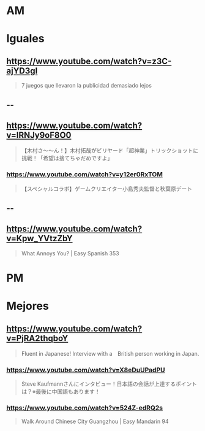 # AM
# Iguales

## https://www.youtube.com/watch?v=z3C-ajYD3gI

> 7 juegos que llevaron la publicidad demasiado lejos 

## --

## https://www.youtube.com/watch?v=IRNJy9oF8O0

> 【木村さ〜〜ん！】木村拓哉がビリヤード「超神業」トリックショットに挑戦！「希望は捨てちゃだめですよ」

### https://www.youtube.com/watch?v=y12er0RxTOM

> 【スペシャルコラボ】ゲームクリエイター小島秀夫監督と秋葉原デート 

## --


## https://www.youtube.com/watch?v=Kpw_YVtzZbY

> What Annoys You? | Easy Spanish 353

# PM

# Mejores

## https://www.youtube.com/watch?v=PjRA2thqboY 

> Fluent in Japanese! Interview with a　British person working in Japan.
 
### https://www.youtube.com/watch?v=X8eDuUPadPU

> Steve Kaufmannさんにインタビュー！日本語の会話が上達するポイントは？※最後に中国語もあります！ 

### https://www.youtube.com/watch?v=524Z-edRQ2s

> Walk Around Chinese City Guangzhou | Easy Mandarin 94 
